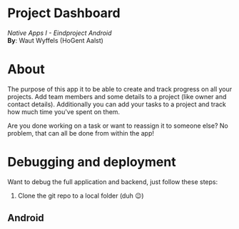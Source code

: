 ﻿# Project Dashboard
*Native Apps I - Eindproject Android*  
**By**: Waut Wyffels (HoGent Aalst)

# About
The purpose of this app it to be able to create and track progress on all your projects.
Add team members and some details to a project (like owner and contact details).
Additionally you can add your tasks to a project and track how much time you've spent on them.

Are you done working on a task or want to reassign it to someone else? No problem, that can all be done from within the app!

# Debugging and deployment
Want to debug the full application and backend, just follow these steps:

1. Clone the git repo to a local folder (duh 😉)

## Android

